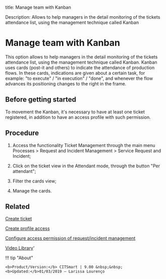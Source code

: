 title: Manage team with Kanban

Description: Allows to help managers in the detail monitoring of the tickets attendance list, using the management technique called Kanban
# Manage team with Kanban
This option allows to help managers in the detail monitoring of the tickets attendance list, using the management technique called Kanban. Kanban uses cards (post-it and others) to indicate the attendance of production flows.
In these cards, indications are given about a certain task, for example: "to execute" / "in execution" / "done", and whenever the flow advances its positioning changes to the right in the frame.

Before getting started
--------------------------

To movement the Kanban, it's necessary to have at least one ticket registered,
in addition to have an access profile with such permission.

Procedure
-------------

1.  Access the functionality Ticket Management through the main menu Processes
    \> Request and Incident Management \> Service Request and Incident;

2.  Click on the ticket view in the Attendant mode, through the button "Per attendant";

3.  Filter the cards view;

4.  Manage the cards.

Related
-----------

[Create ticket](/en-us/citsmart-platform-9/processes/tickets/use/create-ticket.html)

[Create profile access](/en-us/citsmart-platform-9/initial-settings/access-settings/profile/create-profile-access.html)

[Configure access permission of request/incident management](/en-us/citsmart-platform-9/processes/tickets/configuration/access-ticket-management.html)

<i class='fa fa-youtube-play  fa-2x' style='color:#97ce17;vertical-align: middle;'> </i> [Video Library](https://www.youtube.com/playlist?list=PLB5qK2uzf2RNrJnhiXj3dbmgsm9-quhfz)'

!!! tip "About"

    <b>Product/Version:</b> CITSmart | 9.00 &nbsp;&nbsp;
    <b>Updated:</b>01/03/2019 – Larissa Lourenço
